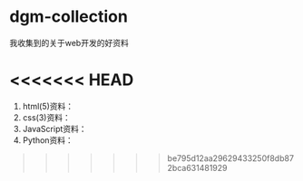 ﻿# dgm-collection
我收集到的关于web开发的好资料

<<<<<<< HEAD
=======
1. html(5)资料：
2. css(3)资料：
3. JavaScript资料：
4. Python资料：
>>>>>>> be795d12aa29629433250f8db872bca631481929

